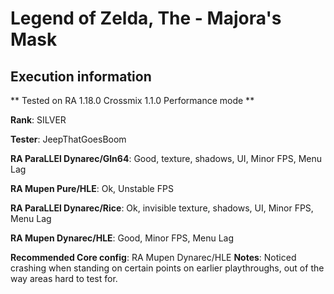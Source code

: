 # Legend of Zelda, The - Majora's Mask 

## Execution information

** Tested on RA 1.18.0 Crossmix 1.1.0 Performance mode **

**Rank**: SILVER

**Tester**: JeepThatGoesBoom


**RA ParaLLEl Dynarec/Gln64**: Good, texture, shadows, UI, Minor FPS, Menu Lag

**RA Mupen Pure/HLE**: Ok, Unstable FPS

**RA ParaLLEl Dynarec/Rice**: Ok, invisible texture, shadows, UI, Minor FPS, Menu Lag

**RA Mupen Dynarec/HLE**: Good, Minor FPS, Menu Lag

**Recommended Core config**: RA Mupen Dynarec/HLE
**Notes**: Noticed crashing when standing on certain points on earlier playthroughs, out of the way areas hard to test for.